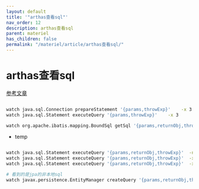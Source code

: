 ```yaml
---
layout: default
title: '"arthas查看sql"'
nav_order: 12
description: arthas查看sql
parent: materiel
has_children: false
permalink: "/materiel/article/arthas查看sql/"
---
```


# arthas查看sql

[参考文章](http://codefun007.xyz/a/article_detail/2392.htm)

```bash

watch java.sql.Connection prepareStatement '{params,throwExp}'    -x 3 
watch java.sql.Statement executeQuery '{params,throwExp}'    -x 3 

watch org.apache.ibatis.mapping.BoundSql getSql '{params,returnObj,throwExp}'    -x 3 

```

- temp

```bash

watch java.sql.Statement executeQuery '{params,returnObj,throwExp}'  -n 5  -x 3 
watch java.sql.Statement executeQuery '{params,returnObj,throwExp}'  -x 3 
watch java.sql.Statement executeQuery '{params,returnObj,throwExp}'  -x 2

# 看到的是jpa的非本地sql
watch javax.persistence.EntityManager createQuery '{params,returnObj,throwExp}'  -n 5  -x 3 

```
